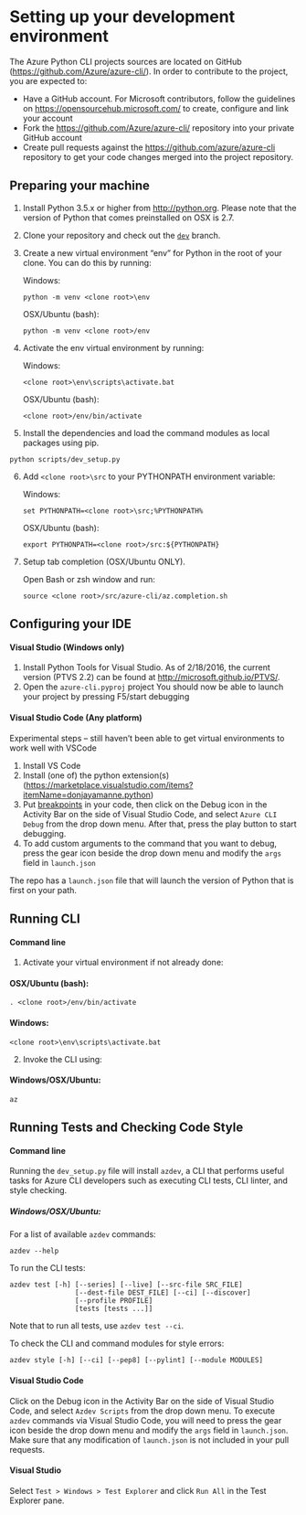 ﻿Setting up your development environment
========================================
The Azure Python CLI projects sources are located on GitHub (https://github.com/Azure/azure-cli/). In order to contribute to the project, you are expected to:
-    Have a GitHub account. For Microsoft contributors, follow the guidelines on https://opensourcehub.microsoft.com/ to create, configure and link your account
-    Fork the  https://github.com/Azure/azure-cli/ repository into your private GitHub account
-    Create pull requests against the https://github.com/azure/azure-cli repository to get your code changes merged into the project repository.

## Preparing your machine
1. Install Python 3.5.x or higher from http://python.org. Please note that the version of Python that comes preinstalled on OSX is 2.7.
2. Clone your repository and check out the [`dev`](https://github.com/Azure/azure-cli/tree/dev) branch.
3. Create a new virtual environment “env” for Python in the root of your clone. You can do this by running:

    Windows:
    ```BatchFile
    python -m venv <clone root>\env
    ```
    OSX/Ubuntu (bash):
    ```Shell
    python -m venv <clone root>/env
    ```
4. Activate the env virtual environment by running:

    Windows:
    ```BatchFile
    <clone root>\env\scripts\activate.bat
    ```
    OSX/Ubuntu (bash):
    ```Shell
    <clone root>/env/bin/activate
    ```

5. Install the dependencies and load the command modules as local packages using pip.
  ```Shell
  python scripts/dev_setup.py
  ```
6. Add `<clone root>\src` to your PYTHONPATH environment variable:

    Windows:
    ```BatchFile
    set PYTHONPATH=<clone root>\src;%PYTHONPATH%
    ```
    OSX/Ubuntu (bash):
    ```Shell
    export PYTHONPATH=<clone root>/src:${PYTHONPATH}
    ```
7. Setup tab completion (OSX/Ubuntu ONLY).

    Open Bash or zsh window and run:

    ```Shell
    source <clone root>/src/azure-cli/az.completion.sh
    ```

## Configuring your IDE
#### Visual Studio (Windows only)
1. Install Python Tools for Visual Studio. As of 2/18/2016, the current version (PTVS 2.2) can be found at http://microsoft.github.io/PTVS/.
2. Open the `azure-cli.pyproj` project
You should now be able to launch your project by pressing F5/start debugging

#### Visual Studio Code (Any platform)
Experimental steps – still haven’t been able to get virtual environments to work well with VSCode

1. Install VS Code
2. Install (one of) the python extension(s) (https://marketplace.visualstudio.com/items?itemName=donjayamanne.python)
3. Put [breakpoints](https://code.visualstudio.com/docs/editor/debugging#_breakpoints) in your code, then click on the Debug icon in the Activity Bar on the side of Visual Studio Code, and select `Azure CLI Debug` from the drop down menu. After that, press the play button to start debugging.
4. To add custom arguments to the command that you want to debug, press the gear icon beside the drop down menu and modify the `args` field in `launch.json`

The repo has a `launch.json` file that will launch the version of Python that is first on your path.

## Running CLI
#### Command line
1. Activate your virtual environment if not already done:

  #### OSX/Ubuntu (bash):
  ```Shell
  . <clone root>/env/bin/activate
  ```

  #### Windows:
  ```BatchFile
  <clone root>\env\scripts\activate.bat
  ```

2. Invoke the CLI using:

  #### Windows/OSX/Ubuntu:
  ```
  az
  ```

## Running Tests and Checking Code Style
#### Command line
  Running the `dev_setup.py` file will install `azdev`, a CLI that performs useful tasks for Azure CLI developers such as executing  CLI tests, CLI linter, and style checking.

##### Windows/OSX/Ubuntu:

  For a list of available `azdev` commands:
  ```
  azdev --help
  ```

  To run the CLI tests:
  ```
  azdev test [-h] [--series] [--live] [--src-file SRC_FILE]
                  [--dest-file DEST_FILE] [--ci] [--discover]
                  [--profile PROFILE]
                  [tests [tests ...]]
  ```
  Note that to run all tests, use `azdev test --ci`.

  To check the CLI and command modules for style errors:
  ```
  azdev style [-h] [--ci] [--pep8] [--pylint] [--module MODULES]
  ```

#### Visual Studio Code
  Click on the Debug icon in the Activity Bar on the side of Visual Studio Code, and select `Azdev Scripts` from the drop down menu. To execute `azdev` commands via Visual Studio Code, you will need to press the gear icon beside the drop down menu and modify the `args` field in `launch.json`. Make sure that any modification of `launch.json` is not included in your pull requests.

#### Visual Studio
  Select `Test > Windows > Test Explorer` and click `Run All` in the Test Explorer pane.
